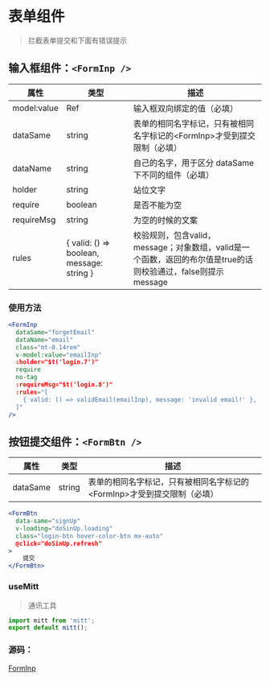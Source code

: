 # 表单组件

> 拦截表单提交和下面有错误提示

## 输入框组件：```<FormInp />```

| 属性    | 类型         | 描述       |
| ------- | ------------ | ---------- |
| model:value | Ref | 输入框双向绑定的值（必填） |
| dataSame  | string       | 表单的相同名字标记，只有被相同名字标记的\<FormInp\>才受到提交限制（必填） |
| dataName | string | 自己的名字，用于区分 dataSame 下不同的组件（必填） |
| holder | string | 站位文字 |
| require | boolean | 是否不能为空 |
| requireMsg | string | 为空的时候的文案 |
| rules | { valid: \(\) => boolean, message: string } | 校验规则，包含valid，message；对象数组，valid是一个函数，返回的布尔值是true的话则校验通过，false则提示message |

### 使用方法

```jsx
<FormInp
  dataSame="forgetEmail"
  dataName="email"
  class="mt-0.14rem"
  v-model:value="emailInp"
  :holder="$t('login.7')"
  require
  no-tag
  :requireMsg="$t('login.8')"
  :rules="[
    { valid: () => validEmail(emailInp), message: 'invalid email!' },
  ]"
/>
```

## 按钮提交组件：```<FormBtn />```

| 属性    | 类型         | 描述       |
| ------- | ------------ | ---------- |
| dataSame | string | 表单的相同名字标记，只有被相同名字标记的\<FormInp\>才受到提交限制（必填） |

```jsx
<FormBtn
  data-same="signUp"
  v-loading="doSinUp.loading"
  class="login-btn hover-color-btn mx-auto"
  @click="doSinUp.refresh"
>
    提交
</FormBtn>
```

### useMitt

> 通讯工具

```ts
import mitt from 'mitt';
export default mitt();

```
### 源码：

[FormInp](./source.md)
